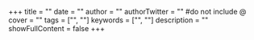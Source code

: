 +++
title = ""
date = ""
author = ""
authorTwitter = "" #do not include @
cover = ""
tags = ["", ""]
keywords = ["", ""]
description = ""
showFullContent = false
+++
<script src="https://gist.github.com/mizisu/8cbb3426b5c941018c88a6c55c34482a.js"></script>
